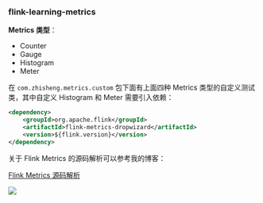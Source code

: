 ### flink-learning-metrics

**Metrics 类型**：

+ Counter
+ Gauge
+ Histogram
+ Meter

在 `com.zhisheng.metrics.custom` 包下面有上面四种 Metrics 类型的自定义测试类，其中自定义 Histogram 和 Meter 需要引入依赖：

```xml
<dependency>
    <groupId>org.apache.flink</groupId>
    <artifactId>flink-metrics-dropwizard</artifactId>
    <version>${flink.version}</version>
</dependency>
```

关于 Flink Metrics 的源码解析可以参考我的博客：

[Flink Metrics 源码解析](http://www.54tianzhisheng.cn/2019/07/02/Flink-code-metrics/)

![](http://zhisheng-blog.oss-cn-hangzhou.aliyuncs.com/img/2019-07-26-150037.jpg)